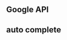 ## Google API
<script src="https://maps.googleapis.com/maps/api/js?key=AIzaSyD9ycobB5RiavbXpJBo0Muz2komaqqvGv0&amp;libraries=places"></script>

## auto complete